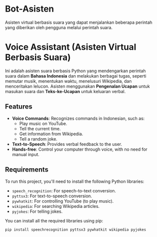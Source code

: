 # Bot-Asisten
Asisten virtual berbasis suara yang dapat menjalankan beberapa perintah yang diberikan oleh pengguna melalui perintah suara.

# Voice Assistant (Asisten Virtual Berbasis Suara)

Ini adalah asisten suara berbasis Python yang mendengarkan perintah suara dalam **Bahasa Indonesia** dan melakukan berbagai tugas, seperti memutar musik, menentukan waktu, menelusuri Wikipedia, dan menceritakan lelucon. Asisten menggunakan **Pengenalan Ucapan** untuk masukan suara dan **Teks-ke-Ucapan** untuk keluaran verbal.

## Features
- **Voice Commands**: Recognizes commands in Indonesian, such as:
  - Play music on YouTube.
  - Tell the current time.
  - Get information from Wikipedia.
  - Tell a random joke.
- **Text-to-Speech**: Provides verbal feedback to the user.
- **Hands-free**: Control your computer through voice, with no need for manual input.

## Requirements
To run this project, you'll need to install the following Python libraries:

- `speech_recognition`: For speech-to-text conversion.
- `pyttsx3`: For text-to-speech conversion.
- `pywhatkit`: For controlling YouTube (to play music).
- `wikipedia`: For searching Wikipedia articles.
- `pyjokes`: For telling jokes.

You can install all the required libraries using pip:

```bash
pip install speechrecognition pyttsx3 pywhatkit wikipedia pyjokes


